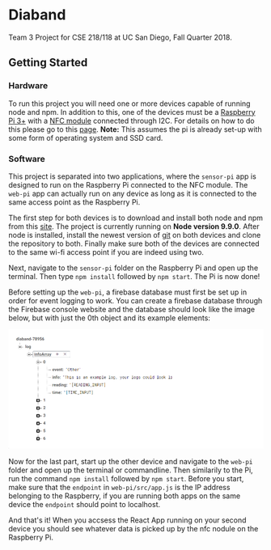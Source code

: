 # Diaband
Team 3 Project for CSE 218/118 at UC San Diego, Fall Quarter 2018.

## Getting Started
### Hardware
To run this project you will need one or more devices capable of running 
node and npm. In addition to this, one of the devices must be a [Raspberry Pi 3+](https://www.raspberrypi.org) with a [NFC module](https://www.itead.cc/wiki/ITEAD_PN532_NFC_MODULE) connected through I2C. 
For details on how to do this please go to this [page](https://www.itead.cc/blog/raspberry-pi-drives-itead-pn532-nfc-module-with-libnfc). **Note:** This assumes the pi is already set-up with some form of operating system and SSD card.

### Software
This project is separated into two applications, where the `sensor-pi` app is designed to run on the Raspberry Pi connected to the NFC module. The `web-pi` app can actually run on any device as long as it is connected to the same access point as the Raspberry Pi. 

The first step for both devices is to download and install both node and npm from this [site](https://nodejs.org/en/download/). The project is currently running on **Node version 9.9.0**. After node is installed, install the newest version of [git](https://git-scm.com/book/en/v2/Getting-Started-Installing-Git) on both devices and clone the repository to both. Finally make sure both of the devices are connected to the same wi-fi access point if you are indeed using two.

Next, navigate to the `sensor-pi` folder on the Raspberry Pi and open up the terminal. Then type `npm install` followed by `npm start`. The Pi is now done!

Before setting up the `web-pi`, a firebase database must first be set up in order for event logging to work. You can create a firebase database through the Firebase console website and the database should look like the image below, but with just the 0th object and its example elements:

![Image of Firebase Database](example.PNG)

Now for the last part, start up the other device and navigate to the `web-pi` folder and open up the terminal or commandline. Then similarily to the Pi, run the command `npm install` followed by `npm start`. Before you start, make sure that the `endpoint` in `web-pi/src/app.js` is the IP address belonging to the Raspberry, if you are running both apps on the same device the `endpoint` should point to localhost.

And that's it! When you accsess the React App running on your second device you should see whatever data is picked up by the nfc nodule on the Raspberry Pi.
